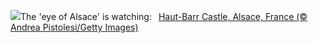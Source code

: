 ![](https://www.bing.com/th?id=OHR.HautBarr_EN-GB4990917809_UHD.jpg&w=1000)The 'eye of Alsace' is watching:&nbsp;&ensp;[Haut-Barr Castle, Alsace, France (© Andrea Pistolesi/Getty Images)](https://www.bing.com/th?id=OHR.HautBarr_EN-GB4990917809_UHD.jpg)
<br><br/>
